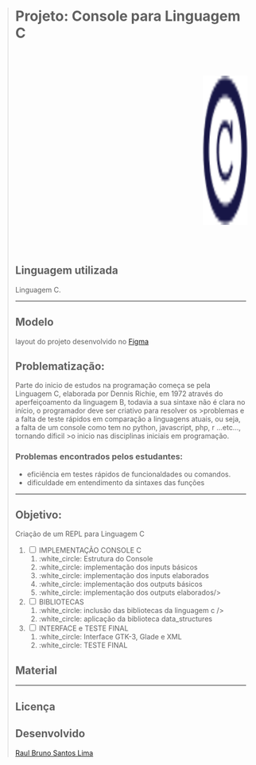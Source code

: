># Projeto: **Console para Linguagem C**
>
><div class="container" style="width: 88vw; height: 10vh; display: flex; flex-direction: row; justify-content: center; align-items: center;">
><img src="Logo_console.png"   style="width: 90px; height: 300px;"/>
></div>
>
>## Linguagem utilizada
>Linguagem C.
>
>___
>
>## Modelo
>layout do projeto desenvolvido no [Figma](https://www.figma.com/file/>QlWwjlH6sTcO8BCUDSxFPS/console_c?node-id=0:1)
>
>## Problematização:
>
>Parte do inicio de estudos na programação começa se pela Linguagem C, elaborada por Dennis Richie, em 1972 através do aperfeiçoamento da linguagem B, todavia
>a sua sintaxe não é clara no início, o programador deve ser criativo para resolver os >problemas e a falta de teste rápidos em comparação a linguagens atuais, ou seja, a 
>falta de um console como tem no python, javascript, php, r ...etc..., tornando díficil >o inicio nas disciplinas iniciais em programação.
>
>
>
>### Problemas encontrados pelos estudantes:
>- eficiência em testes rápidos de funcionaldades ou comandos.
>- dificuldade em entendimento da sintaxes das funções
>___
>## Objetivo:
>
> Criação de um REPL para Linguagem C
>
><ol class="task-list-added">
><li class="task-list-item">
>        <input class="task-list-item-checkbox" type="checkbox" disable=""> </input>
>        <label>IMPLEMENTAÇÃO CONSOLE C</label>
>
><ol class="task-list-item">
>     <li class="task-list-item"> :white_circle: Estrutura do Console</li>
>     <li class="task-list-item"> :white_circle: implementação dos inputs básicos</li>
>     <li class="task-list-item"> :white_circle: implementação dos inputs elaborados</li>
>     <li class="task-list-item"> :white_circle: implementação dos outputs básicos</li>
>     <li class="task-list-item"> :white_circle: implementação dos outputs elaborados/>
></ol>
></li>
>
><li class="task-list-item">
>        <input class="task-list-item-checkbox" type="checkbox" disable=""> </input>
>        <label>BIBLIOTECAS</label>
>
><ol class="task-list-item">
>    <li class="task-list-item"> :white_circle: inclusão das bibliotecas da linguagem c />
>    <li class="task-list-item"> :white_circle:  aplicação da biblioteca data_structures</li>
></ol>
></li>
><li class="task-list-item">
>        <input class="task-list-item-checkbox" type="checkbox" disable=""> </input>
>        <label>INTERFACE e TESTE FINAL</label>
>
><ol class="task-list-item">
>    <li class="task-list-item"> :white_circle:  Interface GTK-3, Glade e XML</li>
>    <li class="task-list-item"> :white_circle:  TESTE FINAL</li>
></ol>
></li>
>
></ol>
>
> ## Material
>___
>
>## Licença
>[](LICENSE)
>
>## Desenvolvido
>[Raul Bruno Santos Lima](https://github.com/RaulLima2)
